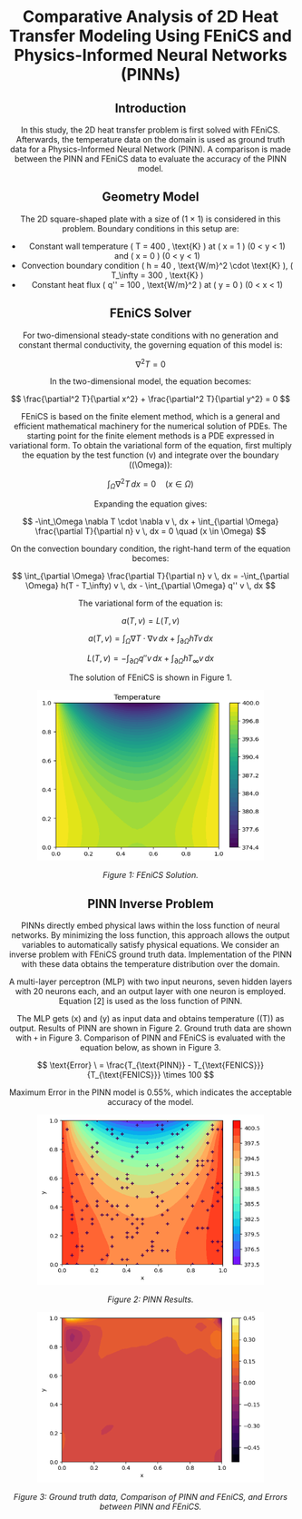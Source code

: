<div align="center">

# Comparative Analysis of 2D Heat Transfer Modeling Using FEniCS and Physics-Informed Neural Networks (PINNs)

## Introduction

In this study, the 2D heat transfer problem is first solved with FEniCS. Afterwards, the temperature data on the domain is used as ground truth data for a Physics-Informed Neural Network (PINN). A comparison is made between the PINN and FEniCS data to evaluate the accuracy of the PINN model.

## Geometry Model

The 2D square-shaped plate with a size of (1 × 1) is considered in this problem. Boundary conditions in this setup are:

- Constant wall temperature \( T = 400 \, \text{K} \) at \( x = 1 \) (0 < y < 1) and \( x = 0 \) (0 < y < 1)
- Convection boundary condition \( h = 40 \, \text{W/m}^2 \cdot \text{K} \), \( T_\infty = 300 \, \text{K} \)
- Constant heat flux \( q'' = 100 \, \text{W/m}^2 \) at \( y = 0 \) (0 < x < 1)

## FEniCS Solver

For two-dimensional steady-state conditions with no generation and constant thermal conductivity, the governing equation of this model is:

$$
\nabla^2 T = 0
$$

In the two-dimensional model, the equation becomes:

$$
\frac{\partial^2 T}{\partial x^2} + \frac{\partial^2 T}{\partial y^2} = 0
$$

FEniCS is based on the finite element method, which is a general and efficient mathematical machinery for the numerical solution of PDEs. The starting point for the finite element methods is a PDE expressed in variational form. To obtain the variational form of the equation, first multiply the equation by the test function \(v\) and integrate over the boundary (\(\Omega\)):

$$
\int_\Omega \nabla^2 T \, dx = 0 \quad (x \in \Omega)
$$

Expanding the equation gives:

$$
-\int_\Omega \nabla T \cdot \nabla v \, dx + \int_{\partial \Omega} \frac{\partial T}{\partial n} v \, dx = 0 \quad (x \in \Omega)
$$

On the convection boundary condition, the right-hand term of the equation becomes:

$$
\int_{\partial \Omega} \frac{\partial T}{\partial n} v \, dx = -\int_{\partial \Omega} h(T - T_\infty) v \, dx - \int_{\partial \Omega} q'' v \, dx
$$

The variational form of the equation is:

$$
a(T, v) = L(T, v)
$$

$$
a(T, v) = \int_\Omega \nabla T \cdot \nabla v \, dx + \int_{\partial \Omega} hTv \, dx
$$

$$
L(T, v) = -\int_{\partial \Omega} q'' v \, dx + \int_{\partial \Omega} h T_\infty v \, dx
$$

The solution of FEniCS is shown in Figure 1.

<div align="center">
  <img src="Figures/twod_1.png" alt="FEniCS Solution" width="400" height="300"/>
  <p><em>Figure 1: FEniCS Solution.</em></p>
</div>

## PINN Inverse Problem

PINNs directly embed physical laws within the loss function of neural networks. By minimizing the loss function, this approach allows the output variables to automatically satisfy physical equations. We consider an inverse problem with FEniCS ground truth data. Implementation of the PINN with these data obtains the temperature distribution over the domain.

A multi-layer perceptron (MLP) with two input neurons, seven hidden layers with 20 neurons each, and an output layer with one neuron is employed. Equation [2] is used as the loss function of PINN.

The MLP gets \(x\) and \(y\) as input data and obtains temperature (\(T\)) as output. Results of PINN are shown in Figure 2. Ground truth data are shown with `+` in Figure 3. Comparison of PINN and FEniCS is evaluated with the equation below, as shown in Figure 3.

$$
\text{Error} \ = \frac{T_{\text{PINN}} - T_{\text{FENICS}}}{T_{\text{FENICS}}} \times 100
$$

Maximum Error in the PINN model is 0.55%, which indicates the acceptable accuracy of the model.

<div align="center">
  <img src="Figures/twod_2.png" alt="PINN Results" width="400" height="300"/>
  <p><em>Figure 2: PINN Results.</em></p>
</div>

<div align="center">
  <img src="Figures/twod_3.png" alt="Ground truth data, Comparison of PINN and FEniCS" width="400" height="300"/>
  <p><em>Figure 3: Ground truth data, Comparison of PINN and FEniCS, and Errors between PINN and FEniCS.</em></p>
</div>

</div>
